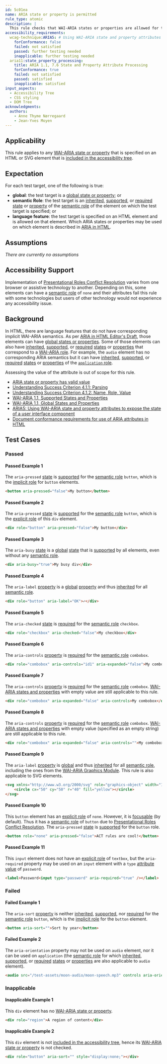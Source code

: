 ```yaml
---
id: 5c01ea
name: ARIA state or property is permitted
rule_type: atomic
description: |
  This rule checks that WAI-ARIA states or properties are allowed for the element they are specified on.
accessibility_requirements:
  wcag-technique:ARIA5: # Using WAI-ARIA state and property attributes to expose the state of a user interface component
    forConformance: false
    failed: not satisfied
    passed: further testing needed
    inapplicable: further testing needed
  aria11:state_property_processing:
    title: ARIA 1.1, 7.6 State and Property Attribute Processing
    forConformance: true
    failed: not satisfied
    passed: satisfied
    inapplicable: satisfied
input_aspects:
  - Accessibility Tree
  - CSS styling
  - DOM Tree
acknowledgments:
  authors:
    - Anne Thyme Nørregaard
    - Jean-Yves Moyen
---
```


## Applicability

This rule applies to any [WAI-ARIA state or property][] that is specified on an HTML or SVG element that is [included in the accessibility tree][].

## Expectation

For each test target, one of the following is true:

- **global**: the test target is a [global state or property][global]; or
- **semantic Role**: the test target is an [inherited][], [supported][], or [required][] [state][] or [property][] of the [semantic role][] of the element on which the test target is specified; or
- **language feature**: the test target is specified on an HTML element and is allowed on that element. Which ARIA states or properties may be used on which element is described in [ARIA in HTML](https://w3c.github.io/html-aria/).

## Assumptions

_There are currently no assumptions_

## Accessibility Support

Implementation of [Presentational Roles Conflict Resolution][] varies from one browser or assistive technology to another. Depending on this, some elements can have a [semantic role][] of `none` and their attributes fail this rule with some technologies but users of other technology would not experience any accessibility issue.

## Background

In HTML, there are language features that do not have corresponding implicit WAI-ARIA semantics. As per [ARIA in HTML Editor's Draft](https://www.w3.org/TR/html-aria/), those elements can have [global states or properties][global]. Some of those elements can also have [inherited][], [supported][], or [required][] [states][state] or [properties][property] that correspond to a [WAI-ARIA role](https://www.w3.org/TR/wai-aria-1.1/#usage_intro). For example, the `audio` element has no corresponding ARIA semantics but it can have [inherited][], [supported][], or [required][] [states][state] or [properties][property] of the [`application` role](https://www.w3.org/TR/wai-aria-1.1/#application).

Assessing the value of the attribute is out of scope for this rule.

- [ARIA state or property has valid value](https://act-rules.github.io/rules/6a7281)
- [Understanding Success Criterion 4.1.1: Parsing](https://www.w3.org/WAI/WCAG21/Understanding/parsing.html)
- [Understanding Success Criterion 4.1.2: Name, Role, Value](https://www.w3.org/WAI/WCAG21/Understanding/name-role-value.html)
- [WAI-ARIA 1.1, Supported States and Properties](https://www.w3.org/TR/wai-aria-1.1/#states_and_properties)
- [WAI-ARIA 1.1, Global States and Properties](https://www.w3.org/TR/wai-aria-1.1/#global_states)
- [ARIA5: Using WAI-ARIA state and property attributes to expose the state of a user interface component](https://www.w3.org/WAI/WCAG21/Techniques/aria/ARIA5)
- [Document conformance requirements for use of ARIA attributes in HTML](https://www.w3.org/TR/html-aria/#docconformance)

## Test Cases

### Passed

#### Passed Example 1

The `aria-pressed` [state][] is [supported][] for the [semantic role][] `button`, which is the [implicit role][] for `button` elements.

```html
<button aria-pressed="false">My button</button>
```

#### Passed Example 2

The `aria-pressed` [state][] is [supported][] for the [semantic role][] `button`, which is the [explicit role][] of this `div` element.

```html
<div role="button" aria-pressed="false">My button</div>
```

#### Passed Example 3

The `aria-busy` [state][] is a [global][] [state][] that is [supported][] by all elements, even without any [semantic role][].

```html
<div aria-busy="true">My busy div</div>
```

#### Passed Example 4

The `aria-label` [property][] is a [global][] [property][] and thus [inherited][] for all [semantic role][].

```html
<div role="button" aria-label="OK">✓</div>
```

#### Passed Example 5

The `aria-checked` [state][] is [required][] for the [semantic role][] `checkbox`.

```html
<div role="checkbox" aria-checked="false">My checkbox</div>
```

#### Passed Example 6

The `aria-controls` [property][] is [required][] for the [semantic role][] `combobox`.

```html
<div role="combobox" aria-controls="id1" aria-expanded="false">My combobox</div>
```

#### Passed Example 7

The `aria-controls` [property][] is [required][] for the [semantic role][] `combobox`. [WAI-ARIA states and properties][wai-aria state or property] with empty value are still applicable to this rule.

```html
<div role="combobox" aria-expanded="false" aria-controls>My combobox</div>
```

#### Passed Example 8

The `aria-controls` [property][] is [required][] for the [semantic role][] `combobox`. [WAI-ARIA states and properties][wai-aria state or property] with empty value (specified as an empty string) are still applicable to this rule.

```html
<div role="combobox" aria-expanded="false" aria-controls="">My combobox</div>
```

#### Passed Example 9

The `aria-label` [property][] is [global][] and thus [inherited][] for all [semantic role][], including the ones from the [WAI-ARIA Graphics Module](https://www.w3.org/TR/graphics-aria-1.0). This rule is also applicable to SVG elements.

```html
<svg xmlns="http://www.w3.org/2000/svg" role="graphics-object" width="100" height="100" aria-label="yellow circle">
	<circle cx="50" cy="50" r="40" fill="yellow"></circle>
</svg>
```

#### Passed Example 10

This `button` element has an [explicit role][] of `none`. However, it is [focusable][] (by default). Thus it has a [semantic role][] of `button` due to [Presentational Roles Conflict Resolution][]. The `aria-pressed` [state][] is [supported][] for the `button` role.

```html
<button role="none" aria-pressed="false">ACT rules are cool!</button>
```

#### Passed Example 11

This `input` element does not have an [explicit role][] of `textbox`, but the `aria-required` property may be used on an `input` element with a `type` [attribute value][] of `password`.

```html
<label>Password<input type="password" aria-required="true" /></label>
```

### Failed

#### Failed Example 1

The `aria-sort` [property][] is neither [inherited][], [supported][], nor [required][] for the [semantic role][] `button`, which is the [implicit role][] for the `button` element.

```html
<button aria-sort="">Sort by year</button>
```

#### Failed Example 2

The `aria-orientation` property may not be used on `audio` element, nor it can be used on `application` (the [semantic role][] for which [inherited][], [supported][], or [required][] [states][state] or [properties][property] are also applicable to `audio` element).

```html
<audio src="/test-assets/moon-audio/moon-speech.mp3" controls aria-orientation="horizontal" ></audio>
```

### Inapplicable

#### Inapplicable Example 1

This `div` element has no [WAI-ARIA state or property][].

```html
<div role="region">A region of content</div>
```

#### Inapplicable Example 2

This `div` element is not [included in the accessibility tree][], hence its [WAI-ARIA state or property][] is not checked.

```html
<div role="button" aria-sort="" style="display:none;"></div>
```

[attribute value]: #attribute-value 'Definition of attribute value'
[explicit role]: #explicit-role 'Definition of Explicit Role'
[focusable]: #focusable 'Definition of focusable'
[global]: https://www.w3.org/TR/wai-aria-1.1/#global_states 'Definition of Global ARIA States and Properties'
[implicit role]: #implicit-role 'Definition of Implicit Role'
[included in the accessibility tree]: #included-in-the-accessibility-tree 'Definition of Included in the Accessibility Tree'
[inherited]: https://www.w3.org/TR/wai-aria/#inheritedattributes 'Definition of Inherited ARIA States and Properties'
[presentational roles conflict resolution]: https://www.w3.org/TR/wai-aria-1.1/#conflict_resolution_presentation_none 'Presentational Roles Conflict Resolution'
[property]: https://www.w3.org/TR/wai-aria/#dfn-property 'Definition of ARIA Property'
[required]: https://www.w3.org/TR/wai-aria/#requiredState 'Definition of Required ARIA States and Properties'
[semantic role]: #semantic-role 'Definition of Semantic Role'
[state]: https://www.w3.org/TR/wai-aria/#dfn-state 'Definition of ARIA State'
[supported]: https://www.w3.org/TR/wai-aria/#supportedState 'Definition of Supported ARIA States and Properties'
[wai-aria state or property]: https://www.w3.org/TR/wai-aria-1.1/#state_prop_def 'Definition of ARIA States and Properties'
